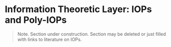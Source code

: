 # Information Theoretic Layer: IOPs and Poly-IOPs
> Note. Section under construction. Section may be deleted or just filled with links to literature on IOPs.